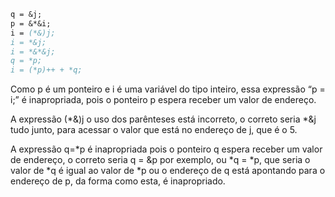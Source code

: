 ```p = i;
q = &j;
p = &*&i;
i = (*&)j;
i = *&j;
i = *&*&j;
q = *p;
i = (*p)++ + *q;
```

Como p é um ponteiro e i é uma variável do tipo inteiro, essa expressão “p = i;” é inapropriada, pois o ponteiro p espera receber um valor de endereço.

A expressão (*&)j o uso dos parênteses está incorreto, o correto seria *&j tudo junto, para acessar o valor que está no endereço de j, que é  o 5.

A expressão q=*p é inapropriada pois o ponteiro q espera receber um valor de endereço, o correto seria q = &p por exemplo, ou *q = *p, que seria o valor de *q é igual ao valor de *p ou o endereço de q está apontando para o endereço de p, da forma como esta, é inapropriado.
